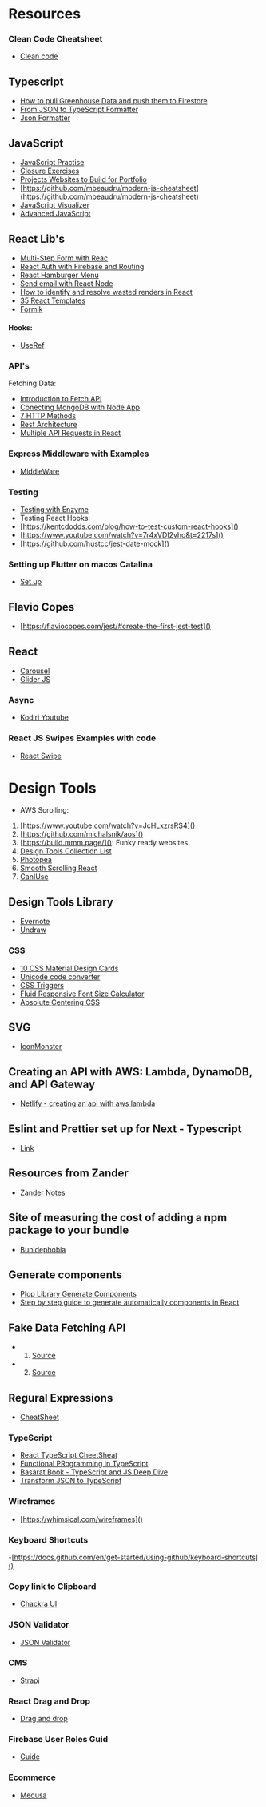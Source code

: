 # Resources

### Clean Code Cheatsheet
- [Clean code](https://gist.github.com/wojteklu/73c6914cc446146b8b533c0988cf8d29)

## Typescript
- [How to pull Greenhouse Data and push them to Firestore](https://vasiliki-robles.medium.com/how-to-connect-greenhouse-data-with-firestore-firebase-using-typescript-5974be73b3ef)
- [From JSON to TypeScript Formatter](https://transform.tools/json-to-typescript)
- [Json Formatter]()
## JavaScript
- [JavaScript Practise](https://exercism.org/tracks/javascript/concepts/basics)
- [Closure Exercises](http://csbin.io/closures)
- [Projects Websites to Build for Portfolio](https://www.frontendmentor.io/)
- [https://github.com/mbeaudru/modern-js-cheatsheet](https://github.com/mbeaudru/modern-js-cheatsheet)
- [JavaScript Visualizer](https://ui.dev/javascript-visualizer/)
- [Advanced JavaScript](https://ui.dev/advanced-javascript/)

## React Lib's
- [Multi-Step Form with Reac](https://www.youtube.com/watch?v=zT62eVxShsY&t=1548s)
- [React Auth with Firebase and Routing](https://www.youtube.com/watch?v=PKwu15ldZ7k&t=176s)
- [React Hamburger Menu](https://www.youtube.com/watch?v=F-mvXKKoSCU&t=261s)
- [Send email with React Node](https://www.youtube.com/watch?v=o3eR0X91Ogs)
- [How to identify and resolve wasted renders in React](https://www.freecodecamp.org/news/how-to-identify-and-resolve-wasted-renders-in-react-cc4b1e910d10/)
- [35 React Templates](https://dev.to/davidepacilio/35-free-react-templates-and-themes-32ci)
- [Formik](https://github.com/formium/formik)

#### Hooks: 
- [UseRef](https://ui.dev/useref/)

### API's
Fetching Data: 
- [Introduction to Fetch API](https://flaviocopes.com/fetch-api/#introduction-to-the-fetch-api)
- [Conecting MongoDB with Node App](https://www.youtube.com/watch?v=UJgK9tEs0cQ)
- [7 HTTP Methods](https://assertible.com/blog/7-http-methods-every-web-developer-should-know-and-how-to-test-them#:~:text=tool%20you%20choose.-,POST,body%20of%20the%20HTTP%20request.&text=When%20you%20fill%20out%20the,and%20sent%20to%20the%20server)
- [Rest Architecture](https://auth0.com/blog/rest-architecture-part-1-building-api/)
- [Multiple API Requests in React](https://www.youtube.com/watch?v=Mt3kxUvHORA)

### Express Middleware with Examples
- [MiddleWare](https://developer.okta.com/blog/2018/09/13/build-and-understand-express-middleware-through-examples)

### Testing
 - [Testing with Enzyme](https://www.toptal.com/react/tdd-react-unit-testing-enzyme-jest)
- Testing React Hooks: 
- [https://kentcdodds.com/blog/how-to-test-custom-react-hooks]()
- [https://www.youtube.com/watch?v=7r4xVDI2vho&t=2217s]()
- [https://github.com/hustcc/jest-date-mock]()

### Setting up Flutter on macos Catalina
- [Set up](https://medium.com/@alexandrosbaramilis/setting-up-flutter-on-macos-catalina-d023df8845ae)

## Flavio Copes
- [https://flaviocopes.com/jest/#create-the-first-jest-test]()

## React
- [Carousel](https://www.youtube.com/watch?v=FE_wFh3qjog)
- [Glider JS](https://www.youtube.com/watch?v=FT9e8EQi8ys)

### Async
- [Kodiri Youtube](https://www.youtube.com/watch?v=lJh9QtbF_l8)

### React JS Swipes Examples with code
- [React Swipe](https://reactjsexample.com/tag/swipe/)

# Design Tools
- AWS Scrolling: 
1. [https://www.youtube.com/watch?v=JcHLxzrsRS4]()
2. [https://github.com/michalsnik/aos]()
3. [https://build.mmm.page/](): Funky ready websites
4. [Design Tools Collection List](https://www.evernote.design/)
5. [Photopea](https://www.photopea.com/)
6. [Smooth Scrolling React](https://www.digitalocean.com/community/tutorials/how-to-implement-smooth-scrolling-in-react)
7. [CanIUse](https://caniuse.com/)

## Design Tools Library
- [Evernote](https://evernote.design/)
- [Undraw](https://undraw.co/illustrations)
### CSS
- [10 CSS Material Design Cards](https://freefrontend.com/css-material-design-cards/)
- [Unicode code converter](https://r12a.github.io/app-conversion/)
- [CSS Triggers](https://csstriggers.com/)
- [Fluid Responsive Font Size Calculator](https://websemantics.uk/tools/responsive-font-calculator/)
- [Absolute Centering CSS](https://codepen.io/shshaw/full/gEiDt)

## SVG 
- [IconMonster](https://iconmonstr.com/)

## Creating an API with AWS: Lambda, DynamoDB, and API Gateway
- [Netlify - creating an api with aws lambda](https://www.netlify.com/guides/creating-an-api-with-aws-lambda-dynamodb-and-api-gateway?)

## Eslint and Prettier set up for Next - Typescript
- [Link](https://robertcooper.me/post/using-eslint-and-prettier-in-a-typescript-project)

## Resources from Zander
- [Zander Notes](https://github.com/mrmartineau/awesome-web-dev-resources#zanders-go-to-web-development-resources])

## Site of measuring the  cost of adding a npm package to your bundle
- [Bunldephobia](https://bundlephobia.com/)
## Generate components
- [Plop Library Generate Components](https://github.com/plopjs/plop)
- [Step by step guide to generate automatically components in React](https://dev.to/vikirobles/how-to-generate-automatically-components-pages-hooks-on-your-code-with-plopjs-54k8)

## Fake Data Fetching API
- 1. [Source](https://chancejs.com/)
- 2. [Source](https://github.com/marak/Faker.js/)

## Regural Expressions
- [CheatSheet](https://vasiliki-robles.medium.com/regular-expressions-cheatsheet-663a4d751979)

### TypeScript
- [React TypeScript CheetSheat](https://react-typescript-cheatsheet.netlify.app/docs/basic/getting-started/basic_type_example)
- [Functional PRogramming in TypeScript](https://calebharris.github.io/fp_book_club_ts/)
- [Basarat Book - TypeScript and JS Deep Dive](https://basarat.gitbook.io/typescript/)
- [Transform JSON to TypeScript](https://transform.tools/)

### Wireframes
- [https://whimsical.com/wireframes]()

### Keyboard Shortcuts
-[https://docs.github.com/en/get-started/using-github/keyboard-shortcuts]()
### Copy link to Clipboard
- [Chackra UI](https://chakra-ui.com/docs/hooks/use-clipboard)
### JSON Validator
- [JSON Validator](https://jsonlint.com/)
### CMS
- [Strapi](https://docs.strapi.io/developer-docs/latest/getting-started/introduction.html)
### React Drag and Drop
- [Drag and drop](https://react-dnd.github.io/react-dnd/about)
### Firebase User Roles Guid
- [Guide](https://www.toptal.com/firebase/role-based-firebase-authentication)

### Ecommerce
- [Medusa](https://github.com/medusajs/medusa#-quickstart)

